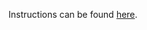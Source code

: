 Instructions can be found [here](https://devops-lecture.as-code.link/tutorials/create-encrypted-backup#solution).
